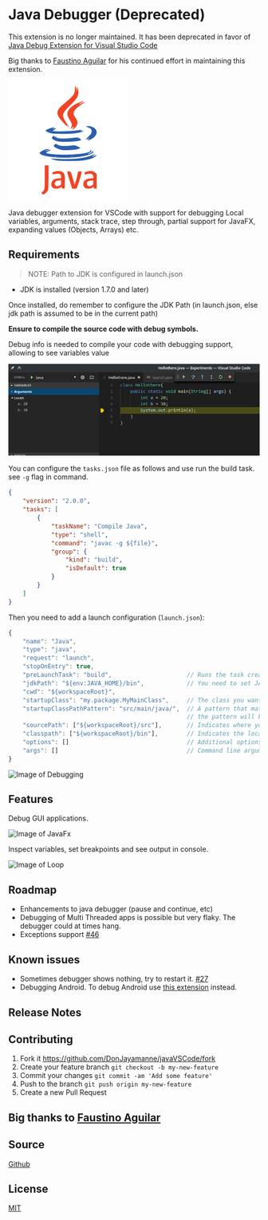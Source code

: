 # Java Debugger (Deprecated)

This extension is no longer maintained. It has been deprecated in favor of [Java Debug Extension for Visual Studio Code](https://marketplace.visualstudio.com/items?itemName=vscjava.vscode-java-debug)


Big thanks to [Faustino Aguilar](https://github.com/faustinoaq) for his continued effort in maintaining this extension.


![java-debugger](https://raw.githubusercontent.com/DonJayamanne/javaVSCode/master/images/icon.png)

Java debugger extension for VSCode with support for debugging Local variables, arguments, stack trace, step through, partial support for JavaFX, expanding values (Objects, Arrays) etc.

## Requirements

> NOTE: Path to JDK is configured in launch.json

* JDK is installed (version 1.7.0 and later)

Once installed, do remember to configure the JDK Path (in launch.json, else jdk path is assumed to be in the current path)

**Ensure to compile the source code with debug symbols.**

Debug info is needed to compile your code with debugging support, allowing to see variables value

![variables](https://raw.githubusercontent.com/DonJayamanne/javaVSCode/master/images/variables.png)

You can configure the `tasks.json` file as follows and use run the build task. see `-g` flag in command.

```json
{
    "version": "2.0.0",
    "tasks": [
        {
            "taskName": "Compile Java",
            "type": "shell",
            "command": "javac -g ${file}",
            "group": {
                "kind": "build",
                "isDefault": true
            }
        }
    ]
}
```

Then you need to add a launch configuration (`launch.json`):

```javascript
{
    "name": "Java",
    "type": "java",
    "request": "launch",
    "stopOnEntry": true,
    "preLaunchTask": "build",                     // Runs the task created above before running this configuration
    "jdkPath": "${env:JAVA_HOME}/bin",            // You need to set JAVA_HOME enviroment variable
    "cwd": "${workspaceRoot}",
    "startupClass": "my.package.MyMainClass",     // The class you want to run
    "startupClassPathPattern": "src/main/java/",  // A pattern that matches the begining of your src path any paths after
                                                  // the pattern will be used to construct the classpath for your startupClass
    "sourcePath": ["${workspaceRoot}/src"],       // Indicates where your source (.java) files are
    "classpath": ["${workspaceRoot}/bin"],        // Indicates the location of your .class files
    "options": []                                 // Additional options to pass to the java executable
    "args": []                                    // Command line arguments to pass to the startup class
}
```

![Image of Debugging](https://raw.githubusercontent.com/DonJayamanne/javaVSCode/master/images/debug.gif)

## Features

Debug GUI applications.

![Image of JavaFx](https://raw.githubusercontent.com/DonJayamanne/javaVSCode/master/images/javafx.gif)

Inspect variables, set breakpoints and see output in console.

![Image of Loop](https://raw.githubusercontent.com/DonJayamanne/javaVSCode/master/images/Loop.gif)

## Roadmap

* Enhancements to java debugger (pause and continue, etc)
* Debugging of Multi Threaded apps is possible but very flaky. The debugger could at times hang.
* Exceptions support [#46](https://github.com/DonJayamanne/javaVSCode/issues/46)

## Known issues

* Sometimes debugger shows nothing, try to restart it. [#27](https://github.com/DonJayamanne/javaVSCode/issues/27)
* Debugging Android. To debug Android use [this extension](https://marketplace.visualstudio.com/items?itemName=adelphes.android-dev-ext) instead.

## Release Notes


## Contributing

1. Fork it https://github.com/DonJayamanne/javaVSCode/fork
2. Create your feature branch `git checkout -b my-new-feature`
3. Commit your changes `git commit -am 'Add some feature'`
4. Push to the branch `git push origin my-new-feature`
5. Create a new Pull Request

## Big thanks to [Faustino Aguilar](https://github.com/faustinoaq)  
## Source

[Github](https://github.com/DonJayamanne/javaVSCode)

## License

[MIT](https://raw.githubusercontent.com/DonJayamanne/javaVSCode/master/LICENSE)
